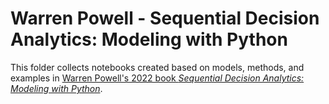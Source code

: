 # Warren Powell - Sequential Decision Analytics: Modeling with Python

This folder collects notebooks created based on models, methods, and examples in [Warren Powell's 2022 book *Sequential Decision Analytics: Modeling with Python*](https://castle.princeton.edu/sdamodeling/).